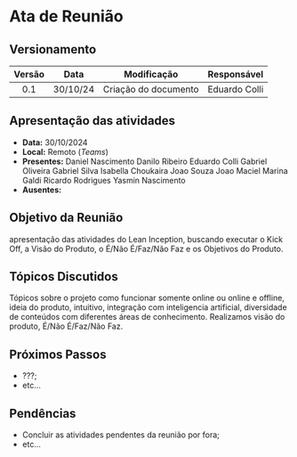 # Ata de Reunião

## Versionamento

| Versão | Data | Modificação | Responsável |
| :-: | :-: | :-: | :-: |
| 0.1 | 30/10/24 | Criação do documento | Eduardo Colli |

## Apresentação das atividades

* **Data:** 30/10/2024
* **Local:** Remoto (*Teams*)
* **Presentes:**
  Daniel Nascimento
  Danilo Ribeiro
  Eduardo Colli
  Gabriel Oliveira
  Gabriel Silva
  Isabella Choukaira
  Joao Souza
  Joao Maciel
  Marina Galdi
  Ricardo Rodrigues
  Yasmin Nascimento
* **Ausentes:**
  

## Objetivo da Reunião

apresentação das atividades do Lean Inception, buscando executar o Kick Off, a Visão do Produto, o É/Não É/Faz/Não Faz e os Objetivos do Produto.

## Tópicos Discutidos

Tópicos sobre o projeto como funcionar somente online ou online e offline, ideia do produto, intuitivo, integração com inteligencia artificial, diversidade de conteúdos com diferentes áreas de conhecimento.
Realizamos visão do produto, É/Não É/Faz/Não Faz.

## Próximos Passos

* ???;
* etc...

## Pendências

* Concluir as atividades pendentes da reunião por fora;
* etc...
